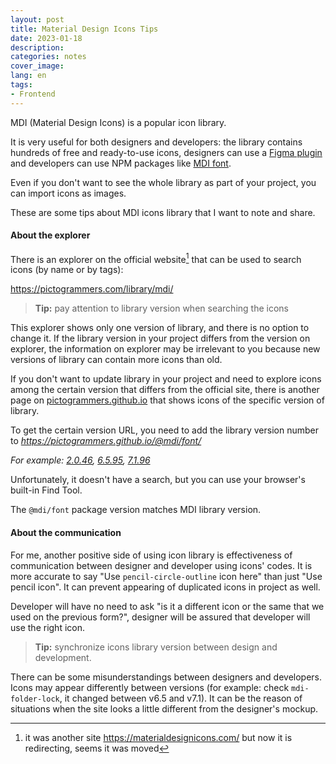 ```yaml
---
layout: post
title: Material Design Icons Tips
date: 2023-01-18
description: 
categories: notes
cover_image: 
lang: en
tags:
- Frontend
---
```


MDI (Material Design Icons) is a popular icon library. 

It is very useful for both designers and developers: the library contains hundreds of free and ready-to-use icons,
designers can use a [Figma plugin](https://www.figma.com/community/plugin/1233997786384825580) and developers can use NPM packages like
[MDI font](https://www.npmjs.com/package/@mdi/font).

Even if you don't want to see the whole library as part of your project, you can import icons as images. 

These are some tips about MDI icons library that I want to note and share.

#### About the explorer

There is an explorer on the official website[^1] that can be used to search icons (by name or by tags): 

<https://pictogrammers.com/library/mdi/>

> **Tip:** pay attention to library version when searching the icons

This explorer shows only one version of library, and there is no option to change it.
If the library version in your project differs from the version on explorer, the information on explorer may be irrelevant 
to you because new versions of library can contain more icons than old. 

If you don't want to update library in your project and need to explore icons among the certain version that differs from
the official site, there is another page on [pictogrammers.github.io](https://pictogrammers.github.io/@mdi/font/7.2.96/) that shows icons of
the specific version of library.

To get the certain version URL, you need to add the library version number to *https://pictogrammers.github.io/@mdi/font/*  

*For example:
[2.0.46](https://pictogrammers.github.io/@mdi/font/2.0.46/), 
[6.5.95](https://pictogrammers.github.io/@mdi/font/6.5.95/), 
[7.1.96](https://pictogrammers.github.io/@mdi/font/7.1.96/)*

Unfortunately, it doesn't have a search, but you can use your browser's built-in Find Tool.

The `@mdi/font` package version matches MDI library version.

#### About the communication

For me, another positive side of using icon library is effectiveness of communication between designer and developer 
using icons' codes. It is more accurate to say "Use `pencil-circle-outline` icon here" than just "Use pencil icon".
It can prevent appearing of duplicated icons in project as well.

Developer will have no need to ask "is it a different icon or the same that we used on the previous form?", 
designer will be assured that developer will use the right icon.

> **Tip:** synchronize icons library version between design and development.

There can be some misunderstandings between designers and developers. Icons may appear differently between versions 
(for example: check `mdi-folder-lock`, it changed between v6.5 and v7.1). It can be the reason of situations when the site
looks a little different from the designer's mockup.

[^1]: it was another site <https://materialdesignicons.com/> but now it is redirecting, seems it was moved